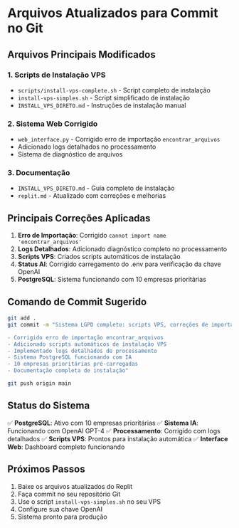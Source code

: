# Arquivos Atualizados para Commit no Git

## Arquivos Principais Modificados

### 1. Scripts de Instalação VPS
- `scripts/install-vps-complete.sh` - Script completo de instalação
- `install-vps-simples.sh` - Script simplificado de instalação
- `INSTALL_VPS_DIRETO.md` - Instruções de instalação manual

### 2. Sistema Web Corrigido
- `web_interface.py` - Corrigido erro de importação `encontrar_arquivos`
- Adicionado logs detalhados no processamento
- Sistema de diagnóstico de arquivos

### 3. Documentação
- `INSTALL_VPS_DIRETO.md` - Guia completo de instalação
- `replit.md` - Atualizado com correções e melhorias

## Principais Correções Aplicadas

1. **Erro de Importação**: Corrigido `cannot import name 'encontrar_arquivos'`
2. **Logs Detalhados**: Adicionado diagnóstico completo no processamento
3. **Scripts VPS**: Criados scripts automáticos de instalação
4. **Status AI**: Corrigido carregamento do .env para verificação da chave OpenAI
5. **PostgreSQL**: Sistema funcionando com 10 empresas prioritárias

## Comando de Commit Sugerido

```bash
git add .
git commit -m "Sistema LGPD completo: scripts VPS, correções de importação e logs detalhados

- Corrigido erro de importação encontrar_arquivos
- Adicionado scripts automáticos de instalação VPS
- Implementado logs detalhados de processamento
- Sistema PostgreSQL funcionando com IA
- 10 empresas prioritárias pré-carregadas
- Documentação completa de instalação"

git push origin main
```

## Status do Sistema

✅ **PostgreSQL**: Ativo com 10 empresas prioritárias
✅ **Sistema IA**: Funcionando com OpenAI GPT-4
✅ **Processamento**: Corrigido com logs detalhados
✅ **Scripts VPS**: Prontos para instalação automática
✅ **Interface Web**: Dashboard completo funcionando

## Próximos Passos

1. Baixe os arquivos atualizados do Replit
2. Faça commit no seu repositório Git
3. Use o script `install-vps-simples.sh` no seu VPS
4. Configure sua chave OpenAI
5. Sistema pronto para produção